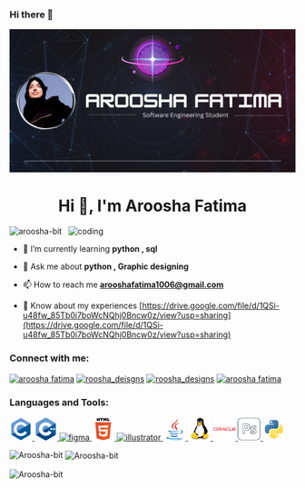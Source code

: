 ### Hi there 👋
![logo](https://github.com/Aroosha-bit/Aroosha-bit/blob/main/githubBanner.png)
<h1 align="center">Hi 👋, I'm Aroosha Fatima</h1>


<img align= "right" alt="coding" width="400" src="https://media4.giphy.com/media/qgQUggAC3Pfv687qPC/giphy.gif">

<p align="left"> <img src="https://komarev.com/ghpvc/?username=aroosha-bit&label=Profile%20views&color=0e75b6&style=flat" alt="aroosha-bit" /> </p>

- 🌱 I’m currently learning **python , sql**

- 💬 Ask me about **python , Graphic designing**

- 📫 How to reach me **arooshafatima1006@gmail.com**

- 📄 Know about my experiences [https://drive.google.com/file/d/1QSi-u48fw_85Tb0i7boWcNQhj0Bncw0z/view?usp=sharing](https://drive.google.com/file/d/1QSi-u48fw_85Tb0i7boWcNQhj0Bncw0z/view?usp=sharing)

<h3 align="left">Connect with me:</h3>
<p align="left">
<a href="https://linkedin.com/in/Aroosha fatima" target="blank"><img align="center" src="https://raw.githubusercontent.com/rahuldkjain/github-profile-readme-generator/master/src/images/icons/Social/linked-in-alt.svg" alt="aroosha fatima" height="30" width="40" /></a>
<a href="https://fb.com/Roosha_deisgns" target="blank"><img align="center" src="https://raw.githubusercontent.com/rahuldkjain/github-profile-readme-generator/master/src/images/icons/Social/facebook.svg" alt="roosha_deisgns" height="30" width="40" /></a>
<a href="https://instagram.com/roosha_designs" target="blank"><img align="center" src="https://raw.githubusercontent.com/rahuldkjain/github-profile-readme-generator/master/src/images/icons/Social/instagram.svg" alt="roosha_designs" height="30" width="40" /></a>
<a href="https://www.behance.net/Aroosha fatima" target="blank"><img align="center" src="https://raw.githubusercontent.com/rahuldkjain/github-profile-readme-generator/master/src/images/icons/Social/behance.svg" alt="aroosha fatima" height="30" width="40" /></a>
</p>

<h3 align="left">Languages and Tools:</h3>
<p align="left"> <a href="https://www.cprogramming.com/" target="_blank" rel="noreferrer"> <img src="https://raw.githubusercontent.com/devicons/devicon/master/icons/c/c-original.svg" alt="c" width="40" height="40"/> </a> <a href="https://www.w3schools.com/cpp/" target="_blank" rel="noreferrer"> <img src="https://raw.githubusercontent.com/devicons/devicon/master/icons/cplusplus/cplusplus-original.svg" alt="cplusplus" width="40" height="40"/> </a> <a href="https://www.figma.com/" target="_blank" rel="noreferrer"> <img src="https://www.vectorlogo.zone/logos/figma/figma-icon.svg" alt="figma" width="40" height="40"/> </a> <a href="https://www.w3.org/html/" target="_blank" rel="noreferrer"> <img src="https://raw.githubusercontent.com/devicons/devicon/master/icons/html5/html5-original-wordmark.svg" alt="html5" width="40" height="40"/> </a> <a href="https://www.adobe.com/in/products/illustrator.html" target="_blank" rel="noreferrer"> <img src="https://www.vectorlogo.zone/logos/adobe_illustrator/adobe_illustrator-icon.svg" alt="illustrator" width="40" height="40"/> </a> <a href="https://www.java.com" target="_blank" rel="noreferrer"> <img src="https://raw.githubusercontent.com/devicons/devicon/master/icons/java/java-original.svg" alt="java" width="40" height="40"/> </a> <a href="https://www.linux.org/" target="_blank" rel="noreferrer"> <img src="https://raw.githubusercontent.com/devicons/devicon/master/icons/linux/linux-original.svg" alt="linux" width="40" height="40"/> </a> <a href="https://www.oracle.com/" target="_blank" rel="noreferrer"> <img src="https://raw.githubusercontent.com/devicons/devicon/master/icons/oracle/oracle-original.svg" alt="oracle" width="40" height="40"/> </a> <a href="https://www.photoshop.com/en" target="_blank" rel="noreferrer"> <img src="https://raw.githubusercontent.com/devicons/devicon/master/icons/photoshop/photoshop-line.svg" alt="photoshop" width="40" height="40"/> </a> <a href="https://www.python.org" target="_blank" rel="noreferrer"> <img src="https://raw.githubusercontent.com/devicons/devicon/master/icons/python/python-original.svg" alt="python" width="40" height="40"/> </a> </p>

<p><img align="left" src="https://github-readme-stats.vercel.app/api/top-langs?username=Aroosha-bit&show_icons=true&locale=en&layout=compact" alt="Aroosha-bit" /></p>

<p>&nbsp;<img align="center" src="https://github-readme-stats.vercel.app/api?username=Aroosha-bit&show_icons=true&locale=en" alt="Aroosha-bit" /></p>

<p><img align="center" src="https://github-readme-streak-stats.herokuapp.com/?user=Aroosha-bit&" alt="Aroosha-bit" /></p>

